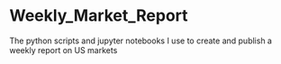 # Weekly_Market_Report
The python scripts and jupyter notebooks I use to create and publish a weekly report on US markets
